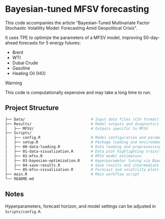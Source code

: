 # Bayesian-tuned MFSV forecasting
This code accompanies the article "Bayesian-Tuned Multivariate Factor Stochastic Volatility Model: Forecasting Amid Geopolitical Crisis".

It uses TPE to optimize the parameters of a MFSV model, improving 50-day-ahead forecasts for 5 energy futures:
+ Brent
+ WTI
+ Dubai Crude
+ Gasoline
+ Heating Oil (HO)

> [!WARNING]  
> This code is computationally expensive and may take a long time to run.


## Project Structure
```bash
├── Data/                              # Input data files (CSV format)                    
├── Results/                           # Model outputs and diagnostics
│   ├── MFSV/                          # Outputs specific to MFSV
├── Scripts/
│   ├── config.R                       # Model configuration and parameters               
│   ├── setup.R                        # Package loading and environment setup          
│   ├── 00-data-loading.R              # Data reading and preprocessing
│   ├── 01-data-visualization.R        # Data plot highlighting train/test
│   ├── 02-mfsv.R                      # MFSV model estimation  
│   ├── 03-bayesian-optimization.R     # Hyperparameter tuning via Bayesian Optimization
│   ├── 04-save-results.R              # Save results and intermediate outputs   
│   └── 05-mfsv-visualization.R        # Forecast and volatility plots
├── main.R                             # Main workflow script                   
└── README.md     
```

## Notes
Hyperparameters, forecast horizon, and model settings can be adjusted in `Scripts/config.R`.
